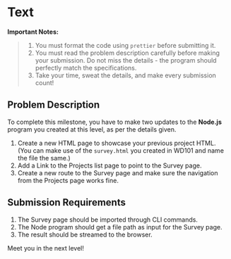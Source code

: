 # Text

**Important Notes:**
>
> 1. You must format the code using `prettier` before submitting it.
> 2. You must read the problem description carefully before making your submission. Do not miss the details - the program should perfectly match the specifications.
> 3. Take your time, sweat the details, and make every submission count!

## Problem Description
To complete this milestone, you have to make two updates to the **Node.js** program you created at this level, as per the details given.

1. Create a new HTML page to showcase your previous project HTML. (You can make use of the `survey.html` you created in WD101 and name the file the same.)
2. Add a Link to the Projects list page to point to the Survey page.
3. Create a new route to the Survey page and make sure the navigation from the Projects page works fine.

## Submission Requirements
1. The Survey page should be imported through CLI commands.
2. The Node program should get a file path as input for the Survey page.
3. The result should be streamed to the browser.

Meet you in the next level!

